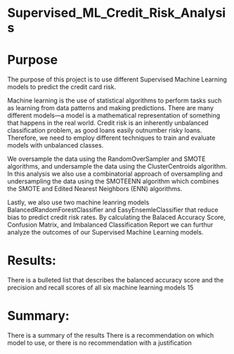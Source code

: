 # Supervised_ML_Credit_Risk_Analysis


# Purpose

The purpose of this project is to use different Supervised Machine Learning models to predict the credit card risk. 

Machine learning is the use of statistical algorithms to perform tasks such as learning from data patterns and making predictions. There are many different models—a model is a mathematical representation of something that happens in the real world. Credit risk is an inherently unbalanced classification problem, as good loans easily outnumber risky loans. Therefore, we need to employ different techniques to train and evaluate models with unbalanced classes. 

We oversample the data using the RandomOverSampler and SMOTE algorithms, and undersample the data using the ClusterCentroids algorithm. In this analysis we also use a combinatorial approach of oversampling and undersampling  the data using the SMOTEENN algorithm which combines the SMOTE and Edited Nearest Neighbors (ENN) algorithms. 

Lastly, we also use two machine leanring models BalancedRandomForestClassifier and EasyEnsemleClassifier that reduce bias to predict credit risk rates. By calculating the Balaced Accuracy Score, Confusion Matrix, and Imbalanced Classification Report we can furthur analyze the outcomes of our Supervised Machine Learning models.

# Results:

There is a bulleted list that describes the balanced accuracy score and the precision and recall scores of all six machine learning models 15

# Summary:

There is a summary of the results 
There is a recommendation on which model to use, or there is no recommendation with a justification 
